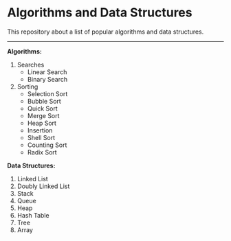 # Algorithms and Data Structures

This repository about a list of popular algorithms and data structures.

---

__Algorithms:__

1. Searches
   - Linear Search
   - Binary Search
2. Sorting
    - Selection Sort
    - Bubble Sort
    - Quick Sort
    - Merge Sort
    - Heap Sort
    - Insertion
    - Shell Sort
    - Counting Sort
    - Radix Sort 


__Data Structures:__

1. Linked List
2. Doubly Linked List
3. Stack
4. Queue
5. Heap
6. Hash Table
7. Tree
8. Array


